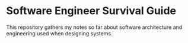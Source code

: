 # Software Engineer Survival Guide

This repository gathers my notes so far about software architecture and engineering used when designing systems.  
